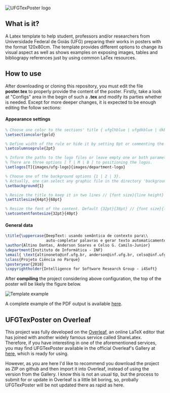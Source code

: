 ![UFGTexPoster logo](https://raw.githubusercontent.com/altinodantas/ufgtexposter/master/images/ufgtexposter.png)

## What is it?
A Latex template to help student, professors and/or researchers from Universidade Federal de Goiás (UFG) 
preparing their works in posters with the format 120x80cm. The template provides different options to change its visual 
aspect as well as shows examples on exposing images, tables and bibliograpy references just by using common LaTex resources.

## How to use
After downloading or cloning this repository, you must edit the file **poster.tex** to properly provide the content of the poster. 
Firstly, take a look at "Configs" area in the begin of such a **.tex** and modify its parties whether is needed. 
Except for more deeper changes, it is expected to be enough editing the follow sections: 
  
  #### Appearance settings
  ```tex
  % Choose one color to the sections' title { ufglhblue | ufgdkblue | dkblue | black | gold }
  \setsectioncolor{gold} 

  % Define width of the rule or hide it by setting 0pt or commenting the follow command 
  \setcolumnseprule{2pt}

  % Inform the paths to the logo files or leave empty one or both parameters. 
  % There are three options [ T | M | B ] to positioning the logos. 
  \setlogos[T]{images/ufg-logo}{images/department-logo}

  % Choose one of the background options {1 | 2 | 3}. 
  % Actually, one can select any graphic file in the directory 'backgrounds'. 
  \setbackground{1}

  % Resize the title to keep it in two lines // {font size}{line height}
  \settitlesize{64pt}{68pt}

  % Resize the font of the content. Default {32pt}{38pt} // {font size}{line height}
  \setcontentfontesize{32pt}{40pt}
  ```
  #### General data
  ```tex
  \title{\uppercase{DeepText: usando semântica de contexto para\\ 
                    auto-completar palavras e gerar texto automaticamente}} 
  \author{Altino Dantas, Anderson Soares e Celso G. Camilo-Junior} 
  \department{Instituto de Informática - INF}
  \email{ \text{altinoneto@inf.ufg.br, anderson@inf.ufg.br, celso@inf.ufg.br} }
  \class{Projeto Ciência no Parque}
  \posteryear{2018}
  \copyrightholder{Intelligence for Software Research Group - i4Soft}
  ```
After **compiling** the project considering above configuration, the top of the poster will be likely the figure below.  
  
  ![Template example](https://raw.githubusercontent.com/altinodantas/ufgtexposter/master/images/background-1.png)

A complete example of the PDF output is available [here](https://github.com/altinodantas/ufgtexposter/blob/master/images/template.png).

## UFGTexPoster on Overleaf
This project was fully developed on the [Overleaf](https://www.overleaf.com), an online LaTeX editor that has joined with another widely famous service called ShareLatex. Therefore, if you have interesting in one of the aforementioned services, you may find UFGTexPoster available in the official Overleaf's Gallery at [here](https://www.overleaf.com/latex/templates/poster-ufg/rjwsyhyhkkfk), which is ready for using.

However, as you are here I'd like to recommend you download the project as ZIP on github and then import it into Overleaf, instead of using the version from the Gallery. I know this is not an usual tip, but the process to submit for or update in Overleaf is a little bit boring, so, probally UFGTexPoster will be not updated there as rapid as here.     
